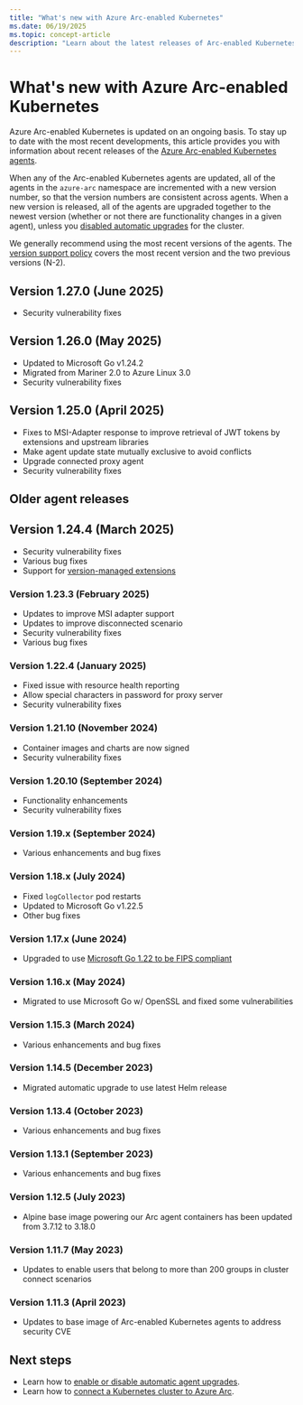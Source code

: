 ```yaml
---
title: "What's new with Azure Arc-enabled Kubernetes"
ms.date: 06/19/2025
ms.topic: concept-article
description: "Learn about the latest releases of Arc-enabled Kubernetes."
---
```


# What's new with Azure Arc-enabled Kubernetes

Azure Arc-enabled Kubernetes is updated on an ongoing basis. To stay up to date with the most recent developments, this article provides you with information about recent releases of the [Azure Arc-enabled Kubernetes agents](conceptual-agent-overview.md).

When any of the Arc-enabled Kubernetes agents are updated, all of the agents in the `azure-arc` namespace are incremented with a new version number, so that the version numbers are consistent across agents. When a new version is released, all of the agents are upgraded together to the newest version (whether or not there are functionality changes in a given agent), unless you [disabled automatic upgrades](agent-upgrade.md) for the cluster.

We generally recommend using the most recent versions of the agents. The [version support policy](agent-upgrade.md#version-support-policy) covers the most recent version and the two previous versions (N-2).

## Version 1.27.0 (June 2025)

- Security vulnerability fixes

## Version 1.26.0 (May 2025)

- Updated to Microsoft Go v1.24.2
- Migrated from Mariner 2.0 to Azure Linux 3.0
- Security vulnerability fixes

## Version 1.25.0 (April 2025)

- Fixes to MSI-Adapter response to improve retrieval of JWT tokens by extensions and upstream libraries
- Make agent update state mutually exclusive to avoid conflicts
- Upgrade connected proxy agent
- Security vulnerability fixes

## Older agent releases

## Version 1.24.4 (March 2025)

- Security vulnerability fixes
- Various bug fixes
- Support for [version-managed extensions](managed-extensions.md)

### Version 1.23.3 (February 2025)

- Updates to improve MSI adapter support
- Updates to improve disconnected scenario
- Security vulnerability fixes
- Various bug fixes

### Version 1.22.4 (January 2025)

- Fixed issue with resource health reporting
- Allow special characters in password for proxy server
- Security vulnerability fixes

### Version 1.21.10 (November 2024)

- Container images and charts are now signed
- Security vulnerability fixes

### Version 1.20.10 (September 2024)

- Functionality enhancements
- Security vulnerability fixes

### Version 1.19.x (September 2024)

- Various enhancements and bug fixes

### Version 1.18.x (July 2024)

- Fixed `logCollector` pod restarts
- Updated to Microsoft Go v1.22.5
- Other bug fixes

### Version 1.17.x (June 2024)

- Upgraded to use [Microsoft Go 1.22 to be FIPS compliant](https://github.com/microsoft/go/blob/microsoft/main/eng/doc/fips/README.md#tls-with-fips-compliant-settings)

### Version 1.16.x (May 2024)

- Migrated to use Microsoft Go w/ OpenSSL and fixed some vulnerabilities

### Version 1.15.3 (March 2024)

- Various enhancements and bug fixes

### Version 1.14.5 (December 2023)

- Migrated automatic upgrade to use latest Helm release

### Version 1.13.4 (October 2023)

- Various enhancements and bug fixes

### Version 1.13.1 (September 2023)

- Various enhancements and bug fixes

### Version 1.12.5 (July 2023)

- Alpine base image powering our Arc agent containers has been updated from 3.7.12 to 3.18.0

### Version 1.11.7 (May 2023)

- Updates to enable users that belong to more than 200 groups in cluster connect scenarios

### Version 1.11.3 (April 2023)

- Updates to base image of Arc-enabled Kubernetes agents to address security CVE

## Next steps

- Learn how to [enable or disable automatic agent upgrades](agent-upgrade.md).
- Learn how to [connect a Kubernetes cluster to Azure Arc](quickstart-connect-cluster.md).
